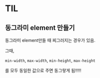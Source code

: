 # TIL

## 동그라미 element 만들기

동그라미 element만들 때 찌그러지는 경우가 있음.

그때,

`min-width`, `max-width`, `min-height`, `max-height`

를 모두 동일한 값으로 주면 동그랗게 됨!!!!!
